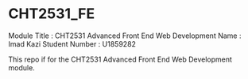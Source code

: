 # CHT2531_FE

Module Title   : CHT2531 Advanced Front End Web Development
Name           : Imad Kazi
Student Number : U1859282

This repo if for the CHT2531 Advanced Front End Web Development module. 
